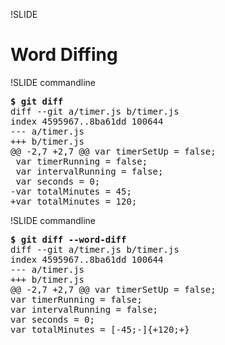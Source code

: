 !SLIDE

# Word Diffing #

!SLIDE commandline

<pre>
<strong>$ git diff</strong>
<span class="grey">diff --git a/timer.js b/timer.js
index 4595967..8ba61dd 100644
--- a/timer.js
+++ b/timer.js</span>
<span class="blue">@@ -2,7 +2,7 @@</span> var timerSetUp = false;
 var timerRunning = false;
 var intervalRunning = false;
 var seconds = 0;
<span class="red">-var totalMinutes = 45;</span>
<span class="green">+var totalMinutes = 120;</span>
</pre>

!SLIDE commandline

<pre>
<strong>$ git diff --word-diff</strong>
<span class="grey">diff --git a/timer.js b/timer.js
index 4595967..8ba61dd 100644
--- a/timer.js
+++ b/timer.js</span>
<span class="blue">@@ -2,7 +2,7 @@</span> var timerSetUp = false;
var timerRunning = false;
var intervalRunning = false;
var seconds = 0;
var totalMinutes = <span class="red">[-45;-]</span><span class="green">{+120;+}</span>
</pre>

